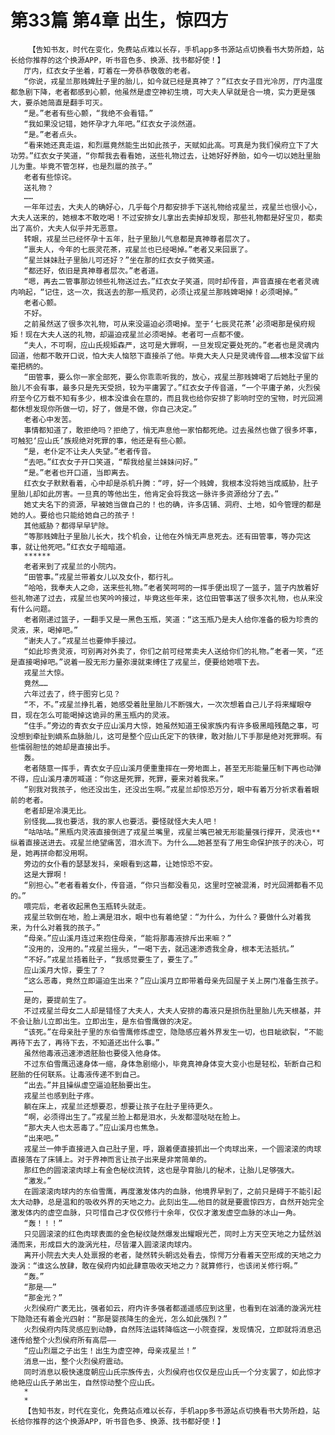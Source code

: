 # 第33篇 第4章 出生，惊四方
        【告知书友，时代在变化，免费站点难以长存，手机app多书源站点切换看书大势所趋，站长给你推荐的这个换源APP，听书音色多、换源、找书都好使！】
       厅内，红衣女子坐着，盯着在一旁恭恭敬敬的老者。
       “你说，戎星兰那贱婢肚子里的胎儿，如今就已经是真神了？”红衣女子目光冷厉，厅内温度都急剧下降，老者都感到心颤，他虽然是虚空神初生境，可大夫人早就是合一境，实力更是强大，要杀她简直是翻手可灭。
       “是。”老者有些心颤，“我绝不会看错。”
       “我如果没记错，她怀孕才九年吧。”红衣女子淡然道。
       “是。”老者点头。
       “看来她还真走运，和烈扈竟然能生出如此孩子，天赋如此高。可真是为我们侯府立下了大功劳。”红衣女子笑道，“你帮我去看看她，送些礼物过去，让她好好养胎，如今一切以她肚里胎儿为重。毕竟不管怎样，也是烈扈的孩子。”
       老者有些惊诧。
       送礼物？
       ……
       一年年过去，大夫人的确好心，几乎每个月都安排手下送礼物给戎星兰，戎星兰也很小心，大夫人送来的，她根本不敢吃喝！不过安排女儿拿出去卖掉却发现，那些礼物都是好宝贝，都卖出了高价，大夫人似乎并无恶意。
       转眼，戎星兰已经怀孕十五年，肚子里胎儿气息都是真神尊者层次了。
       “禀夫人，今年的七辰灵花茶，戎星兰也已经喝掉。”老者又来回禀了。
       “星兰妹妹肚子里胎儿可还好？”坐在那的红衣女子微笑道。
       “都还好，依旧是真神尊者层次。”老者道。
       “嗯，再去二管事那边领些礼物送过去。”红衣女子笑道，同时却传音，声音直接在老者灵魂内响起，“记住，这一次，我送去的那一瓶灵药，必须让戎星兰那贱婢喝掉！必须喝掉。”
       老者心颤。
       不好。
       之前虽然送了很多次礼物，可从来没逼迫必须喝掉。至于‘七辰灵花茶’必须喝那是侯府规矩！现在大夫人送的礼物，却逼迫戎星兰必须喝掉。老者可一点都不傻。
       “夫人，不可啊，应山氏规矩森严，这可是大罪啊，一旦发现定要处死的。”老者也是灵魂内回道，他都不敢开口说，怕大夫人恼怒下直接杀了他。毕竟大夫人只是灵魂传音……根本没留下丝毫把柄的。
       “田管事，要么你一家全部死，要么你乖乖听我的，放心，戎星兰那贱婢喝了后她肚子里的胎儿不会有事，最多只是先天受损，较为平庸罢了。”红衣女子传音道，“一个平庸子弟，火烈侯府至今亿万载不知有多少，根本没谁会在意的，而且我也给你安排了影响时空的宝物，时光回溯都休想发现你所做一切，好了，做是不做，你自己决定。”
       老者心中发苦。
       事情都知道了，敢拒绝吗？拒绝了，悄无声息他一家怕都死绝。过去虽然也做了很多坏事，可触犯‘应山氏’族规绝对死罪的事，他还是有些心颤。
       “是，老仆定不让夫人失望。”老者传音。
       “去吧。”红衣女子开口笑道，“帮我给星兰妹妹问好。”
       “是。”老者也开口道，当即离去。
       红衣女子默默看着，心中却是杀机升腾：“哼，好一个贱婢，我根本没将她当成威胁，肚子里胎儿却如此厉害。一旦真的等他出生，他肯定会将我这一脉许多资源给分了去。”
       她丈夫名下的资源，早被她当做自己的！也的确，许多店铺、洞府、土地，如今管理的都是她的人。要给也只能给她自己的孩子！
       其他威胁？都得早早铲除。
       “等那贱婢肚子里胎儿长大，找个机会，让他在外悄无声息死去。还有田管事，等办完这事，就让他死吧。”红衣女子暗暗道。
       ******
       老者来到了戎星兰的小院内。
       “田管事。”戎星兰带着女儿以及女仆，都行礼。
       “哈哈，我奉夫人之命，送来些礼物。”老者笑呵呵的一挥手便出现了一篮子，篮子内放着好些礼物递了过去，戎星兰也笑吟吟接过，毕竟这些年来，这位田管事送了很多次礼物，也从来没有什么问题。
       老者刚递过篮子，一翻手又是一黑色玉瓶，笑道：“这玉瓶乃是夫人给你准备的极为珍贵的灵液，来，喝掉吧。”
       “谢夫人了。”戎星兰也要伸手接过。
       “如此珍贵灵液，可别再对外卖了，你们之前可经常卖夫人送给你们的礼物。”老者一笑，“还是直接喝掉吧。”说着一股无形力量弥漫就束缚住了戎星兰，便要给她喂下去。
       戎星兰大惊。
       竟然……
       六年过去了，终于图穷匕见？
       “不，不。”戎星兰挣扎着，她感受着肚里胎儿不断强大，一次次想着自己儿子将来耀眼夺目，现在怎么可能喝掉这诡异的黑玉瓶内的灵液。
       “住手。”旁边的青衣女子应山溪月大惊，她虽然知道王侯家族内有许多极黑暗残酷之事，可没想到牵扯到嫡系血脉胎儿，这可是整个应山氏定下的铁律，敢对胎儿下手那是绝对死罪啊。有些懦弱胆怯的她却是直接出手。
       轰。
       老者随意一挥手，青衣女子应山溪月便重重摔在一旁地面上，甚至无形能量压制下再也动弹不得，应山溪月凄厉喊道：“你这是死罪，死罪，要来对着我来。”
       “别我对我孩子，他还没出生，还没出生啊。”戎星兰却惊恐万分，眼中有着万分祈求看着眼前的老者。
       老者却是冷漠无比。
       别怪我……我也要活，我的家人也要活。要怪就怪大夫人吧！
       “咕咕咕。”黑瓶内灵液直接倒进了戎星兰嘴里，戎星兰嘴巴被无形能量强行撑开，灵液也**纵着直接送进去。戎星兰绝望痛苦，泪水流下。为什么……她甚至有了用生命保护孩子的决心，可是，她再拼命都没用啊。
       旁边的女仆看的瑟瑟发抖，亲眼看到这幕，让她惊恐不安。
       这是大罪啊！
       “别担心。”老者看着女仆，传音道，“你只当都没看见，这里时空被混淆，时光回溯都看不见的。”
       喂完后，老者收起黑色玉瓶转头就走。
       戎星兰软倒在地，脸上满是泪水，眼中也有着绝望：“为什么，为什么？要做什么对着我来，为什么对着我的孩子。”
       “母亲。”应山溪月连过来抱住母亲，“能将那毒液排斥出来嘛？”
       “没用的，没用的。”戎星兰摇头，“一喝下去，就迅速渗透我全身，根本无法抵抗。”
       “不好。”戎星兰捂着肚子，“我感觉要生了，要生了。”
       应山溪月大惊，要生了？
       “这么恶毒，竟然立即逼迫生出来？”应山溪月立即带着母亲先回屋子关上房门准备生孩子。
       ……
       是的，要提前生了。
       不过戎星兰母女二人却是错怪了大夫人，大夫人安排的毒液只是损伤肚里胎儿先天根基，并不会让胎儿立即出生。立即出生，是东伯雪鹰做的决定。
       “该死。”在母亲肚子里的东伯雪鹰修炼虚空，隐隐感应着外界发生一切，也目眦欲裂，“不能再待下去了，再待下去，不知道还出什么事。”
       虽然他毒液迅速渗透胚胎也要侵入他身体。
       不过东伯雪鹰迅速身体一缩，身体急剧缩小，毕竟真神身体变大变小也是轻松，斩断自己和胚胎的任何联系。让毒液传递不到自己。
       “出去。”并且操纵虚空逼迫胚胎要出生。
       戎星兰也感到肚子疼。
       躺在床上，戎星兰还想要忍，想要让孩子在肚子里待更久。
       “啊，必须得出生了。”戎星兰脸上都是泪水，头发都湿哒哒在脸上。
       “那大夫人也太恶毒了。”应山溪月也焦急。
       “出来吧。”
       戎星兰一伸手直接进入自己肚子里，呼，跟着便直接抓出一个肉球出来，一个圆滚滚的肉球直接落在了床铺上。对于界神而言让孩子出来是非常简单的。
       那红色的圆滚滚肉球上有金色秘纹流转，这也是孕育胎儿的秘术，让胎儿足够强大。
       “激发。”
       在圆滚滚肉球内的东伯雪鹰，再度激发体内的血脉，他境界早到了，之前只是碍于不能引起太大动静，总是温和的吸收外界的天地之力。此刻出生……他目的就是要震惊四方，自然开始完全激发体内的虚空血脉，只可惜自己才仅仅修行十余年，仅仅才激发虚空血脉的冰山一角。
       “轰！！！”
       只见圆滚滚的红色肉球表面的金色秘纹陡然爆发出耀眼光芒，同时上方天空天地之力猛然汹涌而来，形成巨大的漩涡光柱，尽皆灌入圆滚滚肉球内。
       离开小院去大夫人处禀报的老者，陡然转头朝远处看去，惊愕万分看着天空形成的天地之力漩涡：“谁这么放肆，敢在侯府内如此肆意吸收天地之力？就算修行，也该闭关修行啊。”
       “轰。”
       “那是——”
       “那金光？”
       火烈侯府广袤无比，强者如云，府内许多强者都遥遥感应到这里，也看到在汹涌的漩涡光柱下隐隐还有着金光四射：“那是婴孩降生的金光，怎么如此强烈？”
       火烈侯府内阵灵感应到动静，自然阵法运转降临这一小院查探，发现情况，立即就将消息迅速传给整个火烈侯府所有高层——
       “应山烈扈之子出生！出生为虚空神，母亲戎星兰！”
       消息一出，整个火烈侯府震动。
       同时消息以极快速度朝应山氏宗族传去，火烈侯府也仅仅是应山氏一个分支罢了，如此惊才绝艳应山氏子弟出生，自然惊动整个应山氏。
       *
       *
       【告知书友，时代在变化，免费站点难以长存，手机app多书源站点切换看书大势所趋，站长给你推荐的这个换源APP，听书音色多、换源、找书都好使！】